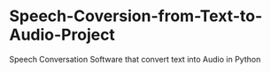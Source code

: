 # Speech-Coversion-from-Text-to-Audio-Project
Speech Conversation Software that convert text into Audio in Python
